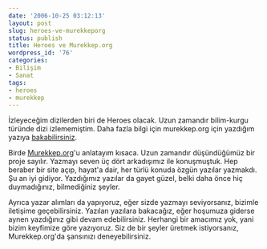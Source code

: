 ```yaml
---
date: '2006-10-25 03:12:13'
layout: post
slug: heroes-ve-murekkeporg
status: publish
title: Heroes ve Murekkep.org
wordpress_id: '76'
categories:
- Bilişim
- Sanat
tags:
- heroes
- murekkep
---
```


İzleyeceğim dizilerden biri de Heroes olacak. Uzun zamandır bilim-kurgu türünde dizi izlememiştim. Daha fazla bilgi için murekkep.org için yazdığım yazıya [bakabilirsiniz](http://www.murekkep.org/yeni-dizi-heroes).

Birde [Murekkep.org](http://www.murekkep.org/)'u anlatayım kısaca. Uzun zamandır düşündüğümüz bir proje sayılır. Yazmayı seven üç dört arkadışımız ile konuşmuştuk. Hep beraber bir site açıp, hayat'a dair, her türlü konuda özgün yazılar yazmakdı. Şu an iyi gidiyor. Yazdığımız yazılar da gayet güzel, belki daha önce hiç duymadığınız, bilmediğiniz şeyler. 

Ayrıca yazar alımları da yapıyoruz, eğer sizde yazmayı seviyorsanız, bizimle iletişime geçebilirsiniz. Yazılan yazılara bakacağız, eğer hoşumuza giderse aynen yazdığınız gibi devam edebilirsiniz. Herhangi bir amacımız yok, yani bizim keyfimize göre yazıyoruz. Siz de bir şeyler üretmek istiyorsanız, Murekkep.org'da şansınızı deneyebilirsiniz.  


